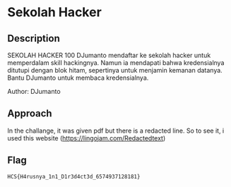 # Sekolah Hacker
## Description
SEKOLAH HACKER
100
DJumanto mendaftar ke sekolah hacker untuk memperdalam skill hackingnya. Namun ia mendapati bahwa kredensialnya ditutupi dengan blok hitam, sepertinya untuk menjamin kemanan datanya. Bantu DJumanto untuk membaca kredensialnya.

Author: DJumanto
## Approach 
In the challange, it was given pdf but there is a redacted line. So to see it, i used this website (https://lingojam.com/Redactedtext)

## Flag
```
HCS{H4rusnya_1n1_D1r3d4ct3d_6574937128181}
```
